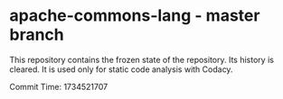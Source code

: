 # apache-commons-lang - master branch

This repository contains the frozen state of the repository.
Its history is cleared. It is used only for static code
analysis with Codacy.

Commit Time: 1734521707